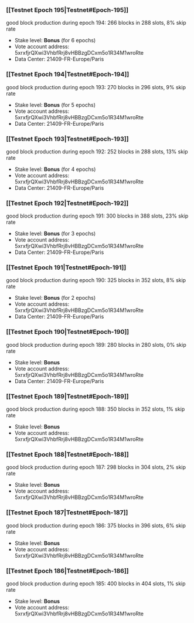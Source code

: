 ### [[Testnet Epoch 195|Testnet#Epoch-195]]
good block production during epoch 194: 266 blocks in 288 slots, 8% skip rate
* Stake level: **Bonus** (for 6 epochs)
* Vote account address: 5xrxfjrQXwi3VhbfRrj8vHBBzgDCxm5o1R34M1wroRte
* Data Center: 21409-FR-Europe/Paris
### [[Testnet Epoch 194|Testnet#Epoch-194]]
good block production during epoch 193: 270 blocks in 296 slots, 9% skip rate
* Stake level: **Bonus** (for 5 epochs)
* Vote account address: 5xrxfjrQXwi3VhbfRrj8vHBBzgDCxm5o1R34M1wroRte
* Data Center: 21409-FR-Europe/Paris
### [[Testnet Epoch 193|Testnet#Epoch-193]]
good block production during epoch 192: 252 blocks in 288 slots, 13% skip rate
* Stake level: **Bonus** (for 4 epochs)
* Vote account address: 5xrxfjrQXwi3VhbfRrj8vHBBzgDCxm5o1R34M1wroRte
* Data Center: 21409-FR-Europe/Paris
### [[Testnet Epoch 192|Testnet#Epoch-192]]
good block production during epoch 191: 300 blocks in 388 slots, 23% skip rate
* Stake level: **Bonus** (for 3 epochs)
* Vote account address: 5xrxfjrQXwi3VhbfRrj8vHBBzgDCxm5o1R34M1wroRte
* Data Center: 21409-FR-Europe/Paris
### [[Testnet Epoch 191|Testnet#Epoch-191]]
good block production during epoch 190: 325 blocks in 352 slots, 8% skip rate
* Stake level: **Bonus** (for 2 epochs)
* Vote account address: 5xrxfjrQXwi3VhbfRrj8vHBBzgDCxm5o1R34M1wroRte
* Data Center: 21409-FR-Europe/Paris
### [[Testnet Epoch 190|Testnet#Epoch-190]]
good block production during epoch 189: 280 blocks in 280 slots, 0% skip rate
* Stake level: **Bonus**
* Vote account address: 5xrxfjrQXwi3VhbfRrj8vHBBzgDCxm5o1R34M1wroRte
* Data Center: 21409-FR-Europe/Paris
### [[Testnet Epoch 189|Testnet#Epoch-189]]
good block production during epoch 188: 350 blocks in 352 slots, 1% skip rate
* Stake level: **Bonus**
* Vote account address: 5xrxfjrQXwi3VhbfRrj8vHBBzgDCxm5o1R34M1wroRte
### [[Testnet Epoch 188|Testnet#Epoch-188]]
good block production during epoch 187: 298 blocks in 304 slots, 2% skip rate
* Stake level: **Bonus**
* Vote account address: 5xrxfjrQXwi3VhbfRrj8vHBBzgDCxm5o1R34M1wroRte
### [[Testnet Epoch 187|Testnet#Epoch-187]]
good block production during epoch 186: 375 blocks in 396 slots, 6% skip rate
* Stake level: **Bonus**
* Vote account address: 5xrxfjrQXwi3VhbfRrj8vHBBzgDCxm5o1R34M1wroRte
### [[Testnet Epoch 186|Testnet#Epoch-186]]
good block production during epoch 185: 400 blocks in 404 slots, 1% skip rate
* Stake level: **Bonus**
* Vote account address: 5xrxfjrQXwi3VhbfRrj8vHBBzgDCxm5o1R34M1wroRte